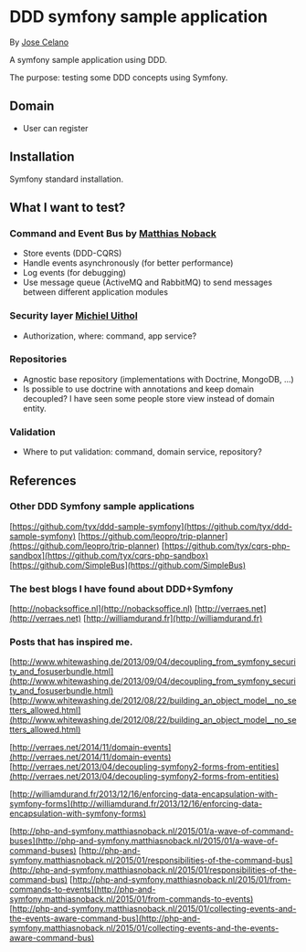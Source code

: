 # DDD symfony sample application

By [Jose Celano](http://josecelano.com/)

A symfony sample application using DDD.

The purpose: testing some DDD concepts using Symfony.

## Domain

- User can register

## Installation

Symfony standard installation.

## What I want to test?

### Command and Event Bus by [Matthias Noback](http://php-and-symfony.matthiasnoback.nl/)

- Store events (DDD-CQRS)
- Handle events asynchronously (for better performance)
- Log events (for debugging)
- Use message queue (ActiveMQ and RabbitMQ) to send messages between different application modules

### Security layer [Michiel Uithol](http://www.utwente.nl/ewi/trese/graduation_projects/2008/Uithol.pdf)

- Authorization, where: command, app service?

### Repositories

- Agnostic base repository (implementations with Doctrine, MongoDB, ...)
- Is possible to use doctrine with annotations and keep domain decoupled? I have seen some people store view instead of domain entity.

### Validation

- Where to put validation: command, domain service, repository?

## References

### Other DDD Symfony sample applications

[https://github.com/tyx/ddd-sample-symfony](https://github.com/tyx/ddd-sample-symfony)
[https://github.com/leopro/trip-planner](https://github.com/leopro/trip-planner)
[https://github.com/tyx/cqrs-php-sandbox](https://github.com/tyx/cqrs-php-sandbox)
[https://github.com/SimpleBus](https://github.com/SimpleBus)

### The best blogs I have found about DDD+Symfony

[http://nobacksoffice.nl](http://nobacksoffice.nl)
[http://verraes.net](http://verraes.net)
[http://williamdurand.fr](http://williamdurand.fr)

### Posts that has inspired me.

[http://www.whitewashing.de/2013/09/04/decoupling_from_symfony_security_and_fosuserbundle.html](http://www.whitewashing.de/2013/09/04/decoupling_from_symfony_security_and_fosuserbundle.html)
[http://www.whitewashing.de/2012/08/22/building_an_object_model__no_setters_allowed.html](http://www.whitewashing.de/2012/08/22/building_an_object_model__no_setters_allowed.html)

[http://verraes.net/2014/11/domain-events](http://verraes.net/2014/11/domain-events)
[http://verraes.net/2013/04/decoupling-symfony2-forms-from-entities](http://verraes.net/2013/04/decoupling-symfony2-forms-from-entities)

[http://williamdurand.fr/2013/12/16/enforcing-data-encapsulation-with-symfony-forms](http://williamdurand.fr/2013/12/16/enforcing-data-encapsulation-with-symfony-forms)

[http://php-and-symfony.matthiasnoback.nl/2015/01/a-wave-of-command-buses](http://php-and-symfony.matthiasnoback.nl/2015/01/a-wave-of-command-buses)
[http://php-and-symfony.matthiasnoback.nl/2015/01/responsibilities-of-the-command-bus](http://php-and-symfony.matthiasnoback.nl/2015/01/responsibilities-of-the-command-bus)
[http://php-and-symfony.matthiasnoback.nl/2015/01/from-commands-to-events](http://php-and-symfony.matthiasnoback.nl/2015/01/from-commands-to-events)
[http://php-and-symfony.matthiasnoback.nl/2015/01/collecting-events-and-the-events-aware-command-bus](http://php-and-symfony.matthiasnoback.nl/2015/01/collecting-events-and-the-events-aware-command-bus)